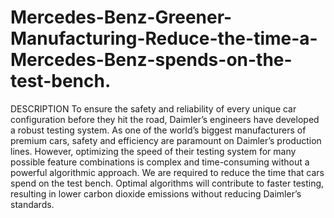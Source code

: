 # Mercedes-Benz-Greener-Manufacturing-Reduce-the-time-a-Mercedes-Benz-spends-on-the-test-bench.
DESCRIPTION To ensure the safety and reliability of every unique car configuration before they hit the road, Daimler’s engineers have developed a robust testing system. As one of the world’s biggest manufacturers of premium cars, safety and efficiency are paramount on Daimler’s production lines. However, optimizing the speed of their testing system for many possible feature combinations is complex and time-consuming without a powerful algorithmic approach.  We are required to reduce the time that cars spend on the test bench. Optimal algorithms will contribute to faster testing, resulting in lower carbon dioxide emissions without reducing Daimler’s standards.
